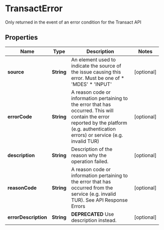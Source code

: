 

# TransactError

Only returned in the event of an error condition for the Transact API

## Properties

Name | Type | Description | Notes
------------ | ------------- | ------------- | -------------
**source** | **String** | An element used to indicate the source of the issue causing this error. Must be one of  * &#39;MDES&#39;  * &#39;INPUT&#39;  |  [optional]
**errorCode** | **String** | A reason code or information pertaining to the error that has occurred. This will contain the error reported by the platform (e.g. authentication errors) or service (e.g. invalid TUR)  |  [optional]
**description** | **String** | Description of the reason why the operation failed.  |  [optional]
**reasonCode** | **String** | A reason code or information pertaining to the error that has occurred from the service (e.g. invalid TUR). See API Response Errors  |  [optional]
**errorDescription** | **String** | **DEPRECATED** Use description instead.  |  [optional]



